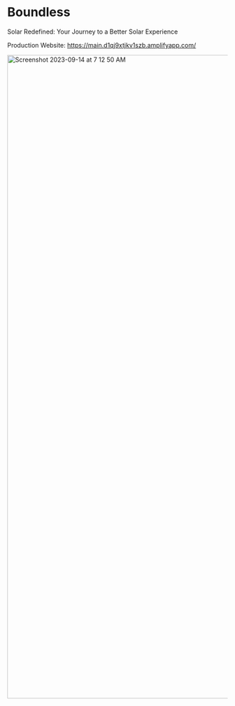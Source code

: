 # Boundless
Solar Redefined: Your Journey to a Better Solar Experience

Production Website: https://main.d1qj9xtjkv1szb.amplifyapp.com/

<img width="1470" alt="Screenshot 2023-09-14 at 7 12 50 AM" src="https://github.com/malcolmlowery/Boundless/assets/100153203/e09bd723-cef2-49e0-a93b-4ee2b9f25fa0">
